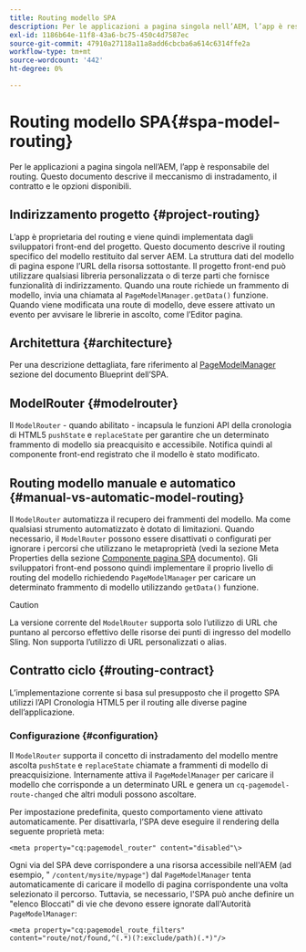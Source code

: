 ```yaml
---
title: Routing modello SPA
description: Per le applicazioni a pagina singola nell’AEM, l’app è responsabile del routing. Questo documento descrive il meccanismo di instradamento, il contratto e le opzioni disponibili.
exl-id: 1186b64e-11f8-43a6-bc75-450c4d7587ec
source-git-commit: 47910a27118a11a8add6cbcba6a614c6314ffe2a
workflow-type: tm+mt
source-wordcount: '442'
ht-degree: 0%

---
```


# Routing modello SPA{#spa-model-routing}

Per le applicazioni a pagina singola nell’AEM, l’app è responsabile del routing. Questo documento descrive il meccanismo di instradamento, il contratto e le opzioni disponibili.

## Indirizzamento progetto {#project-routing}

L’app è proprietaria del routing e viene quindi implementata dagli sviluppatori front-end del progetto. Questo documento descrive il routing specifico del modello restituito dal server AEM. La struttura dati del modello di pagina espone l’URL della risorsa sottostante. Il progetto front-end può utilizzare qualsiasi libreria personalizzata o di terze parti che fornisce funzionalità di indirizzamento. Quando una route richiede un frammento di modello, invia una chiamata al `PageModelManager.getData()` funzione. Quando viene modificata una route di modello, deve essere attivato un evento per avvisare le librerie in ascolto, come l’Editor pagina.

## Architettura {#architecture}

Per una descrizione dettagliata, fare riferimento al [PageModelManager](blueprint.md#pagemodelmanager) sezione del documento Blueprint dell’SPA.

## ModelRouter {#modelrouter}

Il `ModelRouter` - quando abilitato - incapsula le funzioni API della cronologia di HTML5 `pushState` e `replaceState` per garantire che un determinato frammento di modello sia preacquisito e accessibile. Notifica quindi al componente front-end registrato che il modello è stato modificato.

## Routing modello manuale e automatico {#manual-vs-automatic-model-routing}

Il `ModelRouter` automatizza il recupero dei frammenti del modello. Ma come qualsiasi strumento automatizzato è dotato di limitazioni. Quando necessario, il `ModelRouter` possono essere disattivati o configurati per ignorare i percorsi che utilizzano le metaproprietà (vedi la sezione Meta Properties della sezione [Componente pagina SPA](page-component.md) documento). Gli sviluppatori front-end possono quindi implementare il proprio livello di routing del modello richiedendo `PageModelManager` per caricare un determinato frammento di modello utilizzando `getData()` funzione.

>[!CAUTION]
>
>La versione corrente del `ModelRouter` supporta solo l’utilizzo di URL che puntano al percorso effettivo delle risorse dei punti di ingresso del modello Sling. Non supporta l’utilizzo di URL personalizzati o alias.

## Contratto ciclo {#routing-contract}

L’implementazione corrente si basa sul presupposto che il progetto SPA utilizzi l’API Cronologia HTML5 per il routing alle diverse pagine dell’applicazione.

### Configurazione {#configuration}

Il `ModelRouter` supporta il concetto di instradamento del modello mentre ascolta `pushState` e `replaceState` chiamate a frammenti di modello di preacquisizione. Internamente attiva il `PageModelManager` per caricare il modello che corrisponde a un determinato URL e genera un `cq-pagemodel-route-changed` che altri moduli possono ascoltare.

Per impostazione predefinita, questo comportamento viene attivato automaticamente. Per disattivarla, l’SPA deve eseguire il rendering della seguente proprietà meta:

```
<meta property="cq:pagemodel_router" content="disabled"\>
```

Ogni via del SPA deve corrispondere a una risorsa accessibile nell&#39;AEM (ad esempio, &quot; `/content/mysite/mypage"`) dal `PageModelManager` tenta automaticamente di caricare il modello di pagina corrispondente una volta selezionato il percorso. Tuttavia, se necessario, l&#39;SPA può anche definire un &quot;elenco Bloccati&quot; di vie che devono essere ignorate dall&#39;Autorità `PageModelManager`:

```
<meta property="cq:pagemodel_route_filters" content="route/not/found,^(.*)(?:exclude/path)(.*)"/>
```
